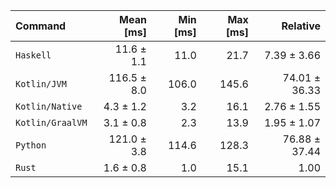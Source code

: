 | Command | Mean [ms] | Min [ms] | Max [ms] | Relative |
|:---|---:|---:|---:|---:|
| `Haskell` | 11.6 ± 1.1 | 11.0 | 21.7 | 7.39 ± 3.66 |
| `Kotlin/JVM` | 116.5 ± 8.0 | 106.0 | 145.6 | 74.01 ± 36.33 |
| `Kotlin/Native` | 4.3 ± 1.2 | 3.2 | 16.1 | 2.76 ± 1.55 |
| `Kotlin/GraalVM` | 3.1 ± 0.8 | 2.3 | 13.9 | 1.95 ± 1.07 |
| `Python` | 121.0 ± 3.8 | 114.6 | 128.3 | 76.88 ± 37.44 |
| `Rust` | 1.6 ± 0.8 | 1.0 | 15.1 | 1.00 |
